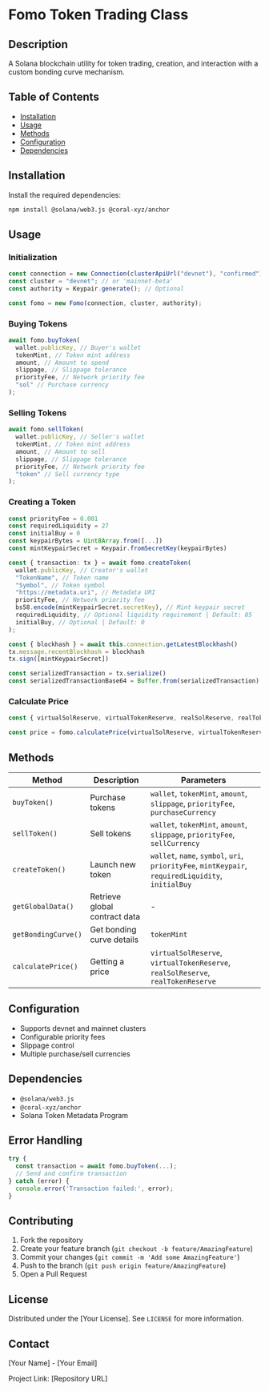 # Fomo Token Trading Class

## Description

A Solana blockchain utility for token trading, creation, and interaction with a custom bonding curve mechanism.

## Table of Contents

- [Installation](#installation)
- [Usage](#usage)
- [Methods](#methods)
- [Configuration](#configuration)
- [Dependencies](#dependencies)

## Installation

Install the required dependencies:

```bash
npm install @solana/web3.js @coral-xyz/anchor
```

## Usage

### Initialization

```typescript
const connection = new Connection(clusterApiUrl("devnet"), "confirmed");
const cluster = "devnet"; // or 'mainnet-beta'
const authority = Keypair.generate(); // Optional

const fomo = new Fomo(connection, cluster, authority);
```

### Buying Tokens

```typescript
await fomo.buyToken(
  wallet.publicKey, // Buyer's wallet
  tokenMint, // Token mint address
  amount, // Amount to spend
  slippage, // Slippage tolerance
  priorityFee, // Network priority fee
  "sol" // Purchase currency
);
```

### Selling Tokens

```typescript
await fomo.sellToken(
  wallet.publicKey, // Seller's wallet
  tokenMint, // Token mint address
  amount, // Amount to sell
  slippage, // Slippage tolerance
  priorityFee, // Network priority fee
  "token" // Sell currency type
);
```

### Creating a Token

```typescript
const priorityFee = 0.001
const requiredLiquidity = 27
const initialBuy = 0
const keypairBytes = Uint8Array.from([...])
const mintKeypairSecret = Keypair.fromSecretKey(keypairBytes)

const { transaction: tx } = await fomo.createToken(
  wallet.publicKey, // Creator's wallet
  "TokenName", // Token name
  "Symbol", // Token symbol
  "https://metadata.uri", // Metadata URI
  priorityFee, // Network priority fee
  bs58.encode(mintKeypairSecret.secretKey), // Mint keypair secret
  requiredLiquidity, // Optional liquidity requirement | Default: 85
  initialBuy, // Optional | Default: 0
);

const { blockhash } = await this.connection.getLatestBlockhash()
tx.message.recentBlockhash = blockhash
tx.sign([mintKeypairSecret])

const serializedTransaction = tx.serialize()
const serializedTransactionBase64 = Buffer.from(serializedTransaction).toString('base64')
```

### Calculate Price

```typescript
const { virtualSolReserve, virtualTokenReserve, realSolReserve, realTokenReserve } = await fomo.getBondingCurve(new PublicKey("Token Address"))

const price = fomo.calculatePrice(virtualSolReserve, virtualTokenReserve, realSolReserve, realTokenReserve)
```

## Methods

| Method              | Description                   | Parameters                                                                                        |
| ------------------- | ----------------------------- |---------------------------------------------------------------------------------------------------|
| `buyToken()`        | Purchase tokens               | `wallet`, `tokenMint`, `amount`, `slippage`, `priorityFee`, `purchaseCurrency`                    |
| `sellToken()`       | Sell tokens                   | `wallet`, `tokenMint`, `amount`, `slippage`, `priorityFee`, `sellCurrency`                        |
| `createToken()`     | Launch new token              | `wallet`, `name`, `symbol`, `uri`, `priorityFee`, `mintKeypair`, `requiredLiquidity`, `initialBuy`|
| `getGlobalData()`   | Retrieve global contract data | -                                                                                                 |
| `getBondingCurve()` | Get bonding curve details     | `tokenMint`                                                                                       |
| `calculatePrice()`  | Getting a price               | `virtualSolReserve`, `virtualTokenReserve`, `realSolReserve`, `realTokenReserve`                  |

## Configuration

- Supports devnet and mainnet clusters
- Configurable priority fees
- Slippage control
- Multiple purchase/sell currencies

## Dependencies

- `@solana/web3.js`
- `@coral-xyz/anchor`
- Solana Token Metadata Program

## Error Handling

```typescript
try {
  const transaction = await fomo.buyToken(...);
  // Send and confirm transaction
} catch (error) {
  console.error('Transaction failed:', error);
}
```

## Contributing

1. Fork the repository
2. Create your feature branch (`git checkout -b feature/AmazingFeature`)
3. Commit your changes (`git commit -m 'Add some AmazingFeature'`)
4. Push to the branch (`git push origin feature/AmazingFeature`)
5. Open a Pull Request

## License

Distributed under the [Your License]. See `LICENSE` for more information.

## Contact

[Your Name] - [Your Email]

Project Link: [Repository URL]
